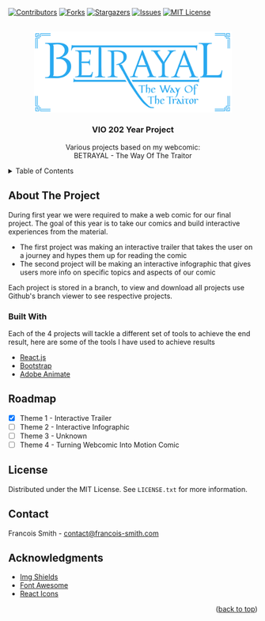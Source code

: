 <div id="top"></div>

[![Contributors][contributors-shield]][contributors-url]
[![Forks][forks-shield]][forks-url]
[![Stargazers][stars-shield]][stars-url]
[![Issues][issues-shield]][issues-url]
[![MIT License][license-shield]][license-url]

<br />
<div align="center">
  <a>
    <img src="images/logo.png" alt="Logo" width="400">
  </a>

  <h3 align="center">VIO 202 Year Project</h3>

  <p align="center">
    Various projects based on my webcomic:<br/>
    BETRAYAL - The Way Of The Traitor
  </p>
</div>

<details>
  <summary>Table of Contents</summary>
  <ol>
    <li>
      <a href="#about-the-project">About The Project</a>
      <ul>
        <li><a href="#built-with">Built With</a></li>
      </ul>
    </li>
    <li><a href="#license">License</a></li>
    <li><a href="#contact">Contact</a></li>
    <li><a href="#acknowledgments">Acknowledgments</a></li>
  </ol>
</details>



<!-- ABOUT THE PROJECT -->
## About The Project


During first year we were required to make a web comic for our final project. The goal of this year is to take our comics and build interactive experiences from the material.

* The first project was making an interactive trailer that takes the user on a journey and hypes them up for reading the comic
* The second project will be making an interactive infographic that gives users more info on specific topics and aspects of our comic

Each project is stored in a branch, to view and download all projects use Github's branch viewer to see respective projects.



### Built With

Each of the 4 projects will tackle a different set of tools to achieve the end result, here are some of the tools I have used to achieve results

* [React.js](https://reactjs.org/)
* [Bootstrap](https://getbootstrap.com)
* [Adobe Animate](https://www.adobe.com/africa/products/animate.html)


<!-- ROADMAP -->
## Roadmap

- [x] Theme 1 - Interactive Trailer
- [ ] Theme 2 - Interactive Infographic
- [ ] Theme 3 - Unknown
- [ ] Theme 4 - Turning Webcomic Into Motion Comic

<!-- LICENSE -->
## License

Distributed under the MIT License. See `LICENSE.txt` for more information.


<!-- CONTACT -->
## Contact

Francois Smith - contact@francois-smith.com



<!-- ACKNOWLEDGMENTS -->
## Acknowledgments

* [Img Shields](https://shields.io)
* [Font Awesome](https://fontawesome.com)
* [React Icons](https://react-icons.github.io/react-icons/search)

<p align="right">(<a href="#top">back to top</a>)</p>



<!-- MARKDOWN LINKS & IMAGES -->
[contributors-shield]: https://img.shields.io/github/contributors/francois-smith/VIO-202.svg?style=for-the-badge
[contributors-url]: https://github.com/francois-smith/VIO-202/graphs/contributors
[forks-shield]: https://img.shields.io/github/forks/francois-smith/VIO-202.svg?style=for-the-badge
[forks-url]: https://github.com/francois-smith/VIO-202/network/members
[stars-shield]: https://img.shields.io/github/stars/francois-smith/VIO-202.svg?style=for-the-badge
[stars-url]: https://github.com/francois-smith/VIO-202/stargazers
[issues-shield]: https://img.shields.io/github/issues/francois-smith/VIO-202.svg?style=for-the-badge
[issues-url]: https://github.com/francois-smith/VIO-202/issues
[license-shield]: https://img.shields.io/github/license/francois-smith/VIO-202.svg?style=for-the-badge
[license-url]: https://github.com/francois-smith/VIO-202/blob/master/LICENSE.txt
[product-screenshot]: images/screenshot.png
